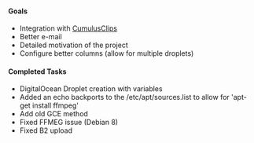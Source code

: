#### Goals

* Integration with [CumulusClips](http://cumulusclips.org/)
* Better e-mail
* Detailed motivation of the project
* Configure better columns (allow for multiple droplets)

#### Completed Tasks

* DigitalOcean Droplet creation with variables
* Added an echo backports to the /etc/apt/sources.list to allow for 'apt-get install ffmpeg'
* Add old GCE method
* Fixed FFMEG issue (Debian 8)
* Fixed B2 upload
